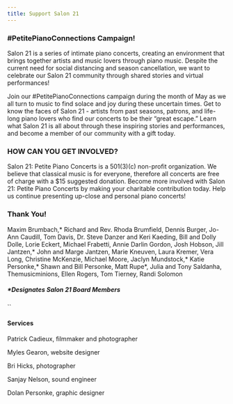 ```yaml
---
title: Support Salon 21
---
```

### \#PetitePianoConnections Campaign!

Salon 21 is a series of intimate piano concerts, creating an environment that brings together artists and music lovers through piano music. Despite the current need for social distancing and season cancellation, we want to celebrate our Salon 21 community through shared stories and virtual performances!

Join our #PetitePianoConnections campaign during the month of May as we all turn to music to find solace and joy during these uncertain times. Get to know the faces of Salon 21 - artists from past seasons, patrons, and life-long piano lovers who find our concerts to be their “great escape.” Learn what Salon 21 is all about through these inspiring stories and performances, and become a member of our community with a gift today.



### HOW CAN YOU GET INVOLVED?

Salon 21: Petite Piano Concerts is a 501(3)(c) non-profit organization. We believe that classical music is for everyone, therefore all concerts are free of charge with a $15 suggested donation. Become more involved with Salon 21: Petite Piano Concerts by making your charitable contribution today. Help us continue presenting up-close and personal piano concerts!



### Thank You!

Maxim Brumbach,\* Richard and Rev. Rhoda Brumfield, Dennis Burger, Jo-Ann Caudill, Tom Davis, Dr. Steve Danzer and Keri Kaeding, Bill and Dolly Dolle, Lorie Eckert, Michael Frabetti, Annie Darlin Gordon, Josh Hobson, Jill Jantzen,\* John and Marge Jantzen, Marie Kneuven, Laura Kremer, Vera Long, Christine McKenzie, Michael Moore, Jaclyn Mundstock,\* Katie Personke,\* Shawn and Bill Personke, Matt Rupe*, Julia and Tony Saldanha, Themusicminions, Ellen Rogers, Tom Tierney, Randi Solomon

##### \*Designates Salon 21 Board Members

``

#### Services

Patrick Cadieux, filmmaker and photographer

Myles Gearon, website designer

Bri Hicks, photographer

Sanjay Nelson, sound engineer

Dolan Personke, graphic designer